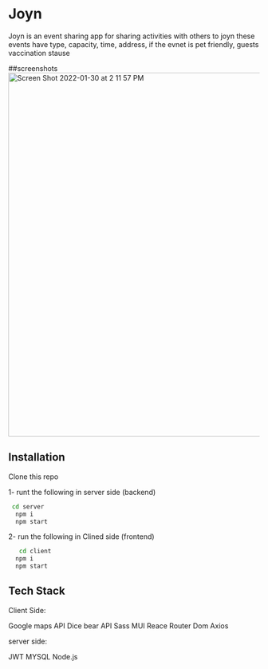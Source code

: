 # Joyn

Joyn is an event sharing app for sharing  activities with others to joyn these events have type, capacity, time, address, if the evnet is pet friendly, guests vaccination stause

##screenshots
<img width="729" alt="Screen Shot 2022-01-30 at 2 11 57 PM" src="https://user-images.githubusercontent.com/73395393/151727709-9bc5ed21-485b-452c-8c55-fc83a2756a18.png">

## Installation
Clone this repo

1- runt the following in server side (backend)

```bash
 cd server
  npm i
  npm start

```
2- run the following in Clined side (frontend)
```bash
   cd client
  npm i
  npm start
  ```

## Tech Stack
Client Side:

Google maps API
Dice bear API
Sass
MUI
Reace Router Dom
Axios

server side:

JWT
MYSQL
Node.js



